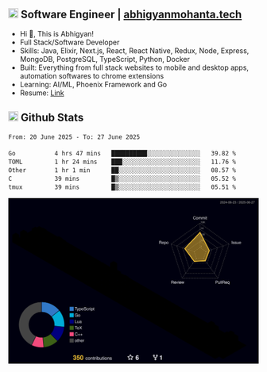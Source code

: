 ## <img src="https://media.giphy.com/media/v1.Y2lkPTc5MGI3NjExNjBuMTFuMDMxcjR0OXp2Zjk5Z3A2ajkzYWpiaDFmdWJhZzY2anM1MCZlcD12MV9naWZzX3NlYXJjaCZjdD1n/UcK7JalnjCz0k/giphy.gif" width="20" height="20" /> Software Engineer | [abhigyanmohanta.tech](https://abhigyanmohanta.tech)


- Hi 👋, This is Abhigyan!
- Full Stack/Software Developer
- Skills: Java, Elixir, Next.js, React, React Native, Redux, Node, Express, MongoDB, PostgreSQL, TypeScript, Python, Docker
- Built: Everything from full stack websites to mobile and desktop apps, automation softwares to chrome extensions
- Learning: AI/ML, Phoenix Framework and Go
- Resume: [Link](https://abhigyan-mohanta.github.io/resume/)


## <img src="https://media.giphy.com/media/v1.Y2lkPTc5MGI3NjExOTVzbjE3Z3F6bDhrNGtzYWpiODJkeTRhcHRqN3MwaGV2cTZ3ajR3eCZlcD12MV9naWZzX3NlYXJjaCZjdD1n/o0vwzuFwCGAFO/giphy.gif" width="20" height="20" /> Github Stats
<!--START_SECTION:waka-->

```txt
From: 20 June 2025 - To: 27 June 2025

Go           4 hrs 47 mins   ██████████░░░░░░░░░░░░░░░   39.82 %
TOML         1 hr 24 mins    ███░░░░░░░░░░░░░░░░░░░░░░   11.76 %
Other        1 hr 1 min      ██░░░░░░░░░░░░░░░░░░░░░░░   08.57 %
C            39 mins         █▒░░░░░░░░░░░░░░░░░░░░░░░   05.52 %
tmux         39 mins         █▒░░░░░░░░░░░░░░░░░░░░░░░   05.51 %
```

<!--END_SECTION:waka-->
![](./profile-3d-contrib/profile-night-rainbow.svg)
